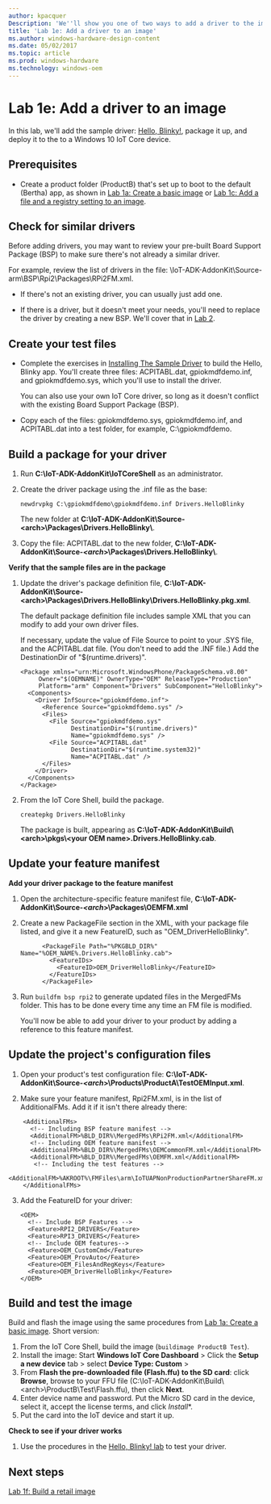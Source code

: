 ```yaml
---
author: kpacquer
Description: 'We''ll show you one of two ways to add a driver to the image.'
title: 'Lab 1e: Add a driver to an image'
ms.author: windows-hardware-design-content
ms.date: 05/02/2017
ms.topic: article
ms.prod: windows-hardware
ms.technology: windows-oem
---
```


# Lab 1e: Add a driver to an image

In this lab, we'll add the sample driver: [Hello, Blinky!](https://developer.microsoft.com/windows/iot/samples/driverlab), package it up, and deploy it to the to a Windows 10 IoT Core device.

## <span id="Prerequisites"></span><span id="prerequisites"></span><span id="PREREQUISITES"></span>Prerequisites

* Create a product folder (ProductB) that's set up to boot to the default (Bertha) app, as shown in [Lab 1a: Create a basic image](create-a-basic-image.md) or [Lab 1c: Add a file and a registry setting to an image](add-a-registry-setting-to-an-image.md).

## <span id="Check_for_similar_drivers"></span>Check for similar drivers

Before adding drivers, you may want to review your pre-built Board Support Package (BSP) to make sure there's not already a similar driver. 

For example, review the list of drivers in the file: \\IoT-ADK-AddonKit\\Source-arm\\BSP\\Rpi2\\Packages\\RPi2FM.xml.

- If there's not an existing driver, you can usually just add one.

- If there is a driver, but it doesn't meet your needs, you'll need to replace the driver by creating a new BSP. We'll cover that in [Lab 2](create-a-new-bsp.md).

## <span id="Create_your_test_files"></span><span id="create_your_test_files"></span><span id="CREATE_YOUR_TEST_FILES"></span>Create your test files

-  Complete the exercises in [Installing The Sample Driver](https://developer.microsoft.com/en-us/windows/iot/samples/driverlab1) to build the Hello, Blinky app. You'll create three files: ACPITABL.dat, gpiokmdfdemo.inf, and gpiokmdfdemo.sys, which you'll use to install the driver.

   You can also use your own IoT Core driver, so long as it doesn't conflict with the existing Board Support Package (BSP).

-  Copy each of the files: gpiokmdfdemo.sys, gpiokmdfdemo.inf, and ACPITABL.dat into a test folder, for example, C:\gpiokmdfdemo\.

## <span id="Build_a_package_for_your_driver"></span><span id="build_a_package_for_your_driver"></span><span id="BUILD_A_PACKAGE_FOR_YOUR_DRIVER"></span>Build a package for your driver

1.  Run **C:\\IoT-ADK-AddonKit\\IoTCoreShell** as an administrator.

2.  Create the driver package using the .inf file as the base:

    ``` syntax
    newdrvpkg C:\gpiokmdfdemo\gpiokmdfdemo.inf Drivers.HelloBlinky
    ```

    The new folder at **C:\\IoT-ADK-AddonKit\\Source-&lt;arch&gt;\\Packages\\Drivers.HelloBlinky\\**.

3. Copy the file: ACPITABL.dat to the new folder, **C:\\IoT-ADK-AddonKit\\Source-_<arch_>\\Packages\\Drivers.HelloBlinky\\**.

**Verify that the sample files are in the package**

1.  Update the driver's package definition file, **C:\\IoT-ADK-AddonKit\\Source-&lt;arch&gt;\\Packages\\Drivers.HelloBlinky\\Drivers.HelloBlinky.pkg.xml**.

    The default package definition file includes sample XML that you can modify to add your own driver files.

    If necessary, update the value of File Source to point to your .SYS file, and the ACPITABL.dat file. (You don't need to add the .INF file.)  Add the DestinationDir of "$(runtime.drivers)".
    
    ``` syntax
    <Package xmlns="urn:Microsoft.WindowsPhone/PackageSchema.v8.00" 
         Owner="$(OEMNAME)" OwnerType="OEM" ReleaseType="Production" 
         Platform="arm" Component="Drivers" SubComponent="HelloBlinky"> 
      <Components> 
        <Driver InfSource="gpiokmdfdemo.inf"> 
          <Reference Source="gpiokmdfdemo.sys" /> 
          <Files> 
            <File Source="gpiokmdfdemo.sys"  
                  DestinationDir="$(runtime.drivers)"  
                  Name="gpiokmdfdemo.sys" /> 
            <File Source="ACPITABL.dat"  
                  DestinationDir="$(runtime.system32)"  
                  Name="ACPITABL.dat" /> 
          </Files> 
        </Driver> 
      </Components> 
    </Package> 
    ```

2.  From the IoT Core Shell, build the package.

    ``` syntax
    createpkg Drivers.HelloBlinky
    ```

    The package is built, appearing as **C:\\IoT-ADK-AddonKit\\Build\\&lt;arch&gt;\\pkgs\\&lt;your OEM name&gt;.Drivers.HelloBlinky.cab**.

    
## <span id="Update_your_feature_manifest"></span><span id="update_your_feature_manifest"></span><span id="UPDATE_YOUR_FEATURE_MANIFEST"></span>Update your feature manifest


**Add your driver package to the feature manifest**

1.  Open the architecture-specific feature manifest file, **C:\\IoT-ADK-AddonKit\\Source-_<arch_>\\Packages\\OEMFM.xml**

2.  Create a new PackageFile section in the XML, with your package file listed, and give it a new FeatureID, such as "OEM\_DriverHelloBlinky".

    ``` syntax      
          <PackageFile Path="%PKGBLD_DIR%" Name="%OEM_NAME%.Drivers.HelloBlinky.cab">
            <FeatureIDs>
              <FeatureID>OEM_DriverHelloBlinky</FeatureID>
            </FeatureIDs>
          </PackageFile>
    ```
3. Run `buildfm bsp rpi2` to generate updated files in the MergedFMs folder. This has to be done every time any time an FM file is modified.

    You'll now be able to add your driver to your product by adding a reference to this feature manifest.


## <span id="Update_the_project_s_configuration_files"></span><span id="update_the_project_s_configuration_files"></span><span id="UPDATE_THE_PROJECT_S_CONFIGURATION_FILES"></span>Update the project's configuration files

1.  Open your product's test configuration file: **C:\\IoT-ADK-AddonKit\\Source-_<arch_>\\Products\\ProductA\\TestOEMInput.xml**.

2.  Make sure your feature manifest, Rpi2FM.xml, is in the list of AdditionalFMs. Add it if it isn't there already there:

``` syntax
    <AdditionalFMs>
      <!-- Including BSP feature manifest -->
      <AdditionalFM>%BLD_DIR%\MergedFMs\RPi2FM.xml</AdditionalFM>
      <!-- Including OEM feature manifest -->
      <AdditionalFM>%BLD_DIR%\MergedFMs\OEMCommonFM.xml</AdditionalFM>
      <AdditionalFM>%BLD_DIR%\MergedFMs\OEMFM.xml</AdditionalFM>
       <!-- Including the test features -->
       <AdditionalFM>%AKROOT%\FMFiles\arm\IoTUAPNonProductionPartnerShareFM.xml</AdditionalFM>
    </AdditionalFMs>
```


3.  Add the FeatureID for your driver:

    ``` syntax
    <OEM>
      <!-- Include BSP Features -->
      <Feature>RPI2_DRIVERS</Feature>
      <Feature>RPI3_DRIVERS</Feature>
      <!-- Include OEM features-->
      <Feature>OEM_CustomCmd</Feature>
      <Feature>OEM_ProvAuto</Feature>
      <Feature>OEM_FilesAndRegKeys</Feature>
      <Feature>OEM_DriverHelloBlinky</Feature> 
    </OEM>
    ```

## <span id="Build_and_test_the_image"></span><span id="build_and_test_the_image"></span><span id="BUILD_AND_TEST_THE_IMAGE"></span>Build and test the image

Build and flash the image using the same procedures from [Lab 1a: Create a basic image](create-a-basic-image.md). Short version:

1.  From the IoT Core Shell, build the image (`buildimage ProductB Test`).
2.  Install the image: Start **Windows IoT Core Dashboard** > Click the **Setup a new device** tab >  select **Device Type: Custom** >
3.  From **Flash the pre-downloaded file (Flash.ffu) to the SD card**: click **Browse**, browse to your FFU file (C:\\IoT-ADK-AddonKit\\Build\\&lt;arch&gt;\\ProductB\\Test\\Flash.ffu), then click **Next**.
4.  Enter device name and password. Put the Micro SD card in the device, select it, accept the license terms, and click *Install**. 
5.  Put the card into the IoT device and start it up.

**Check to see if your driver works**

1.  Use the procedures in the [Hello, Blinky! lab](https://developer.microsoft.com/windows/iot/samples/driverlab3) to test your driver.

## <span id="Next_steps"></span><span id="next_steps"></span><span id="NEXT_STEPS"></span>Next steps

[Lab 1f: Build a retail image](build-retail-image.md)